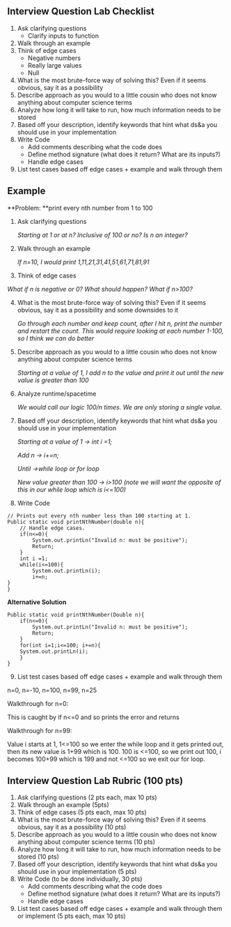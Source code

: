 
## Interview Question Lab Checklist



1. Ask clarifying questions
    *   Clarify inputs to function
2. Walk through an example
3. Think of edge cases
    *   Negative numbers
    *   Really large values
    *   Null
4. What is the most brute-force way of solving this? Even if it seems obvious, say it as a possibility
5. Describe approach as you would to a little cousin who does not know anything about computer science terms
6. Analyze how long it will take to run, how much information needs to be stored
7. Based off your description, identify keywords that hint what ds&a you should use in your implementation
8. Write Code
    *   Add comments describing what the code does
    *   Define method signature (what does it return? What are its inputs?)
    *   Handle edge cases
9. List test cases based off edge cases + example and walk through them


## Example

**Problem: **print every nth number from 1 to 100



1. Ask clarifying questions

    _Starting at 1 or at n? Inclusive of 100 or no? Is n an integer?_

2. Walk through an example

    _If n=10, I would print 1,11,21,31,41,51,61,71,81,91_

3. Think of edge cases

_What if n is negative or 0? What should happen? What if n>100?_



4. What is the most brute-force way of solving this? Even if it seems obvious, say it as a possibility and some downsides to it

    _Go through each number and keep count, after I hit n, print the number and restart the count. This would require looking at each number 1-100, so I think we can do better_

5. Describe approach as you would to a little cousin who does not know anything about computer science terms

    _Starting at a value of 1, I add n to the value and print it out until the new value is greater than 100_

6. Analyze runtime/spacetime

    _We would call our logic 100/n times. We are only storing a single value._

7. Based off your description, identify keywords that hint what ds&a you should use in your implementation

    _Starting at a value of 1 -> int i =1;_


    _Add n -> i+=n;_


    _Until ->while loop or for loop_


    _New value greater than 100 -> i>100 (note we will want the opposite of this in our while loop which is i&lt;=100)_

8. Write Code


```
// Prints out every nth number less than 100 starting at 1. 
Public static void printNthNumber(double n){
    // Handle edge cases. 
    if(n<=0){
        System.out.printLn("Invalid n: must be positive");
        Return;
    }
    int i =1; 
    while(i<=100){
        System.out.printLn(i);
        i+=n;
}
}
```


**Alternative Solution**


```
Public static void printNthNumber(Double n){
    if(n<=0){
        System.out.printLn("Invalid n: must be positive");
        Return;
    }
    for(int i=1;i<=100; i+=n){
    System.out.printLn(i);
    }
}

```



9. List test cases based off edge cases + example and walk through them

n=0, n=-10, n=100, n=99, n=25

Walkthrough for n=0:

This is caught by if n&lt;=0 and so prints the error and returns

Walkthrough for n=99:

Value i starts at 1, 1&lt;=100 so we enter the while loop and it gets printed out, then its new value is 1+99 which is 100. 100 is &lt;=100, so we print out 100, i becomes 100+99 which is 199 and not &lt;=100 so we exit our for loop. 


## Interview Question Lab Rubric (100 pts)



1. Ask clarifying questions (2 pts each, max 10 pts)
2. Walk through an example (5pts)
3. Think of edge cases (5 pts each, max 10 pts)
4. What is the most brute-force way of solving this? Even if it seems obvious, say it as a possibility (10 pts)
5. Describe approach as you would to a little cousin who does not know anything about computer science terms (10 pts)
6. Analyze how long it will take to run, how much information needs to be stored (10 pts)
7. Based off your description, identify keywords that hint what ds&a you should use in your implementation (5 pts)
8. Write Code (to be done individually, 30 pts) 
    *   Add comments describing what the code does
    *   Define method signature (what does it return? What are its inputs?)
    *   Handle edge cases
9. List test cases based off edge cases + example and walk through them or implement (5 pts each, max 10 pts)
